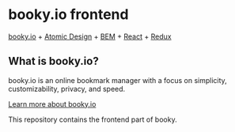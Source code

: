 # booky.io frontend
[booky.io](https://booky.io) + [Atomic Design](http://atomicdesign.bradfrost.com/) + [BEM](https://en.bem.info) + [React](https://facebook.github.io/react/) + [Redux](https://github.com/reactjs/redux)

## What is booky.io?
booky.io is an online bookmark manager with a focus on simplicity, customizability, privacy, and speed.

[Learn more about booky.io](https://booky.io/about)

This repository contains the frontend part of booky.